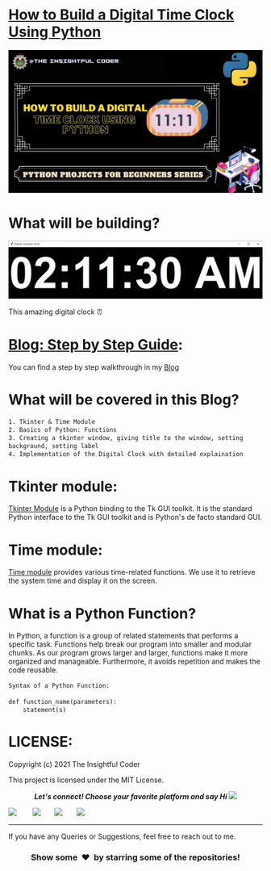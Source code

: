 # [How to Build a Digital Time Clock Using Python]()
![](https://github.com/SaiAshish-Konchada/Python-Projects-for-Beginners/blob/main/Digital%20Clock/Digital%20Clock.jpg)


**What will be building?**
===========================
![](https://github.com/SaiAshish-Konchada/Python-Projects-for-Beginners/blob/main/Digital%20Clock/Digital%20Clock%20Implementation.jpg)

This amazing digital clock ⏰

[Blog: Step by Step Guide]():
==========================
You can find a step by step walkthrough in my [Blog]()
<br>

What will be covered in this Blog?
==========================

```
1. Tkinter & Time Module
2. Basics of Python: Functions
3. Creating a tkinter window, giving title to the window, setting background, setting label
4. Implementation of the Digital Clock with detailed explaination
```

**Tkinter module:**
==========================
[Tkinter Module](https://docs.python.org/3/library/tk.html) is a Python binding to the Tk GUI toolkit. It is the standard Python interface to the Tk GUI toolkit and is Python's de facto standard GUI. 

**Time module:**
==========================
[Time module](https://docs.python.org/3/library/time.html) provides various time-related functions. We use it to retrieve the system time and display it on the screen.

**What is a Python Function?**
==========================
In Python, a function is a group of related statements that performs a specific task.
Functions help break our program into smaller and modular chunks. As our program grows larger and larger, functions make it more organized and manageable.
Furthermore, it avoids repetition and makes the code reusable.

```
Syntax of a Python Function:

def function_name(parameters):
	statement(s)
```

LICENSE:
==========================
Copyright (c) 2021 The Insightful Coder

This project is licensed under the MIT License.
<p align="center">
  <b><i>Let's connect! Choose your favorite platform and say Hi  <img src="https://media.giphy.com/media/hvRJCLFzcasrR4ia7z/giphy.gif" width="20px"></i></b>

[<img height="30" src = "https://img.shields.io/github/followers/SaiAshish-Konchada?label=Follow&style=social">](GitHub) &nbsp;&nbsp;&nbsp;&nbsp;&nbsp;&nbsp;
[<img height="30" src="https://img.shields.io/badge/Hashnode-%230077B5.svg?&style=for-the-badge&logo=Hashnode&logoColor=white" />](https://theinsightfulcoder.hashnode.dev/)&nbsp;&nbsp;&nbsp;&nbsp;&nbsp;&nbsp;
<a href="mailto:saiashishkonchada@gmail.com" style="text-decoration:none"><img height="30" src = "https://img.shields.io/badge/gmail-c14438?&style=for-the-badge&logo=gmail&logoColor=white"></a>&nbsp;&nbsp;&nbsp;&nbsp;&nbsp;&nbsp;
[<img height="30" src="https://img.shields.io/badge/linkedin-blue.svg?&style=for-the-badge&logo=linkedin&logoColor=white" />](https://www.linkedin.com/in/sai-ashish/)
<br />

<hr />

 If you have any Queries or Suggestions, feel free to reach out to me.

<h3 align="center">Show some &nbsp;❤️&nbsp; by starring some of the repositories!</h3>
